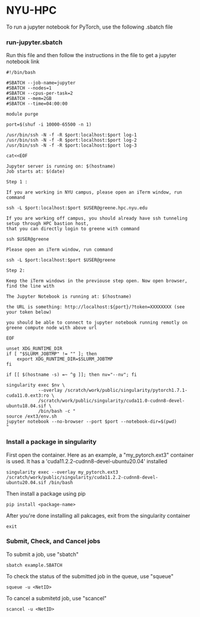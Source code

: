 # NYU-HPC

To run a jupyter notebook for PyTorch, use the following .sbatch file

### run-jupyter.sbatch
Run this file and then follow the instructions in the file to get a jupyter notebook link
```
#!/bin/bash

#SBATCH --job-name=jupyter
#SBATCH --nodes=1
#SBATCH --cpus-per-task=2
#SBATCH --mem=2GB
#SBATCH --time=04:00:00

module purge

port=$(shuf -i 10000-65500 -n 1)

/usr/bin/ssh -N -f -R $port:localhost:$port log-1
/usr/bin/ssh -N -f -R $port:localhost:$port log-2
/usr/bin/ssh -N -f -R $port:localhost:$port log-3

cat<<EOF

Jupyter server is running on: $(hostname)
Job starts at: $(date)

Step 1 :

If you are working in NYU campus, please open an iTerm window, run command

ssh -L $port:localhost:$port $USER@greene.hpc.nyu.edu

If you are working off campus, you should already have ssh tunneling setup through HPC bastion host,
that you can directly login to greene with command

ssh $USER@greene

Please open an iTerm window, run command

ssh -L $port:localhost:$port $USER@greene

Step 2:

Keep the iTerm windows in the previouse step open. Now open browser, find the line with

The Jupyter Notebook is running at: $(hostname)

the URL is something: http://localhost:${port}/?token=XXXXXXXX (see your token below)

you should be able to connect to jupyter notebook running remotly on greene compute node with above url

EOF

unset XDG_RUNTIME_DIR
if [ "$SLURM_JOBTMP" != "" ]; then
    export XDG_RUNTIME_DIR=$SLURM_JOBTMP
fi

if [[ $(hostname -s) =~ ^g ]]; then nv="--nv"; fi

singularity exec $nv \
            --overlay /scratch/work/public/singularity/pytorch1.7.1-cuda11.0.ext3:ro \
            /scratch/work/public/singularity/cuda11.0-cudnn8-devel-ubuntu18.04.sif \
            /bin/bash -c "
source /ext3/env.sh
jupyter notebook --no-browser --port $port --notebook-dir=$(pwd)
"
```

### Install a package in singularity
First open the container. Here as an example, a "my_pytorch.ext3" container is used. It has a 'cuda11.2.2-cudnn8-devel-ubuntu20.04' installed
```
singularity exec --overlay my_pytorch.ext3 /scratch/work/public/singularity/cuda11.2.2-cudnn8-devel-ubuntu20.04.sif /bin/bash
```

Then install a package using pip

```
pip install <package-name>
```

After you're done installing all pakcages, exit from the singularity container
```
exit
```
### Submit, Check, and Cancel jobs
To submit a job, use "sbatch"
```
sbatch example.SBATCH
```
To check the status of the submitted job in the queue, use "squeue"
```
squeue -u <NetID>
```
To cancel a submitetd job, use "scancel"
```
scancel -u <NetID>
```
